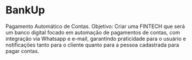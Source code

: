 # BankUp
Pagamento Automático de Contas.
Objetivo: Criar uma FINTECH que será um banco digital focado em automação de pagamentos de contas, com integração via Whatsapp e e-mail, garantindo praticidade para o usuário e notificações tanto para o cliente quanto para a pessoa cadastrada para pagar contas.
